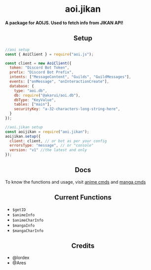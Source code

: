 <h1 align="center">
  aoi.jikan
</h1>
<b>A package for AOIJS. Used to fetch info from JIKAN API!</b>

<h2 align="center">
  Setup
</h2>

```js
//aoi setup
const { AoiClient } = require("aoi.js");

const client = new AoiClient({
  token: "Discord Bot Token",
  prefix: "Discord Bot Prefix",
  intents: ["MessageContent", "Guilds", "GuildMessages"],
  events: ["onMessage", "onInteractionCreate"],
  database: {
    type: "aoi.db",
    db: require("@akarui/aoi.db"),
    dbType: "KeyValue",
    tables: ["main"],
    securityKey: "a-32-characters-long-string-here",
  }
});

//aoi.jikan setup
const aoijikan = require("aoi.jikan");
aoijikan.setup({
  client: client, // or bot as per your config
  errorsType: "message", // or "console"
  version: "v1" //the latest and only
});
```

<h2 align="center">
  Docs
</h2>

To know the functions and usage, visit [anime cmds](https://nanotech-wiki.vercel.app/custom/anime/) and [manga cmds](https://nanotech-wiki.vercel.app/custom/manga/)

<h2 align="center">
  Current Functions
</h2>

- `$getID`
- `$animeInfo`
- `$animeCharInfo`
- `$mangaInfo`
- `$mangaCharInfo`

<h2 align="center">
  Credits
</h2>

- @lordex
- @Ares